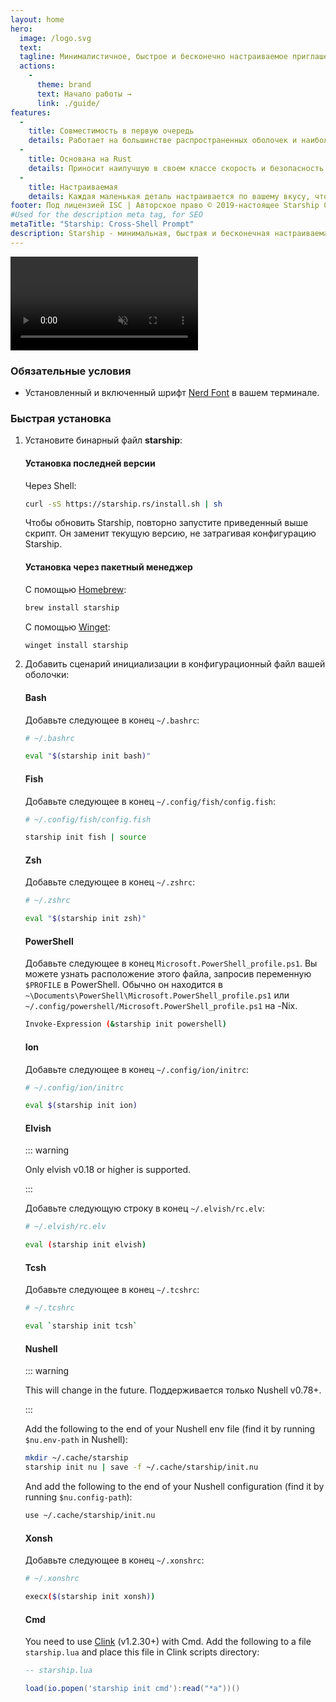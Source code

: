 ```yaml
---
layout: home
hero:
  image: /logo.svg
  text:
  tagline: Минималистичное, быстрое и бесконечно настраиваемое приглашение командной строки для любой оболочки!
  actions:
    - 
      theme: brand
      text: Начало работы →
      link: ./guide/
features:
  - 
    title: Совместимость в первую очередь
    details: Работает на большинстве распространенных оболочек и наиболее распространенных операционных системах. Используйте везде!
  - 
    title: Основана на Rust
    details: Приносит наилучшую в своем классе скорость и безопасность Rust, чтобы сделать вашу оболочку как можно быстрее и надежнее.
  - 
    title: Настраиваемая
    details: Каждая маленькая деталь настраивается по вашему вкусу, чтобы сделать эту оболочку минималистичной или функциональной, как вы захотите.
footer: Под лицензией ISC | Авторское право © 2019-настоящее Starship Contributors
#Used for the description meta tag, for SEO
metaTitle: "Starship: Cross-Shell Prompt"
description: Starship - минимальная, быстрая и бесконечная настраиваемая командная строка для любой оболочки! Показывает нужную вам информацию, оставаясь красивой и минималистичной. Быстрая установка доступна для Bash, Fish, ZSH, Ion, Tcsh, Elvish, Nu, Xonsh, Cmd, и PowerShell.
---
```


<script setup>
import { onMounted } from 'vue'

onMounted(() => {
  const urlParams = new URLSearchParams(window.location.search)
  if (urlParams.has('uwu') || urlParams.has('kawaii')) {
    const img = document.querySelector('.VPHero .VPImage.image-src')
    img.classList.add('uwu')
    img.src = '/logo-uwu.png'
    img.alt = 'Kawaii Starship Logo by @sawaratsuki1004'
  }
})
</script>

<video class="demo-video" muted autoplay loop playsinline>
  <source src="/demo.webm" type="video/webm">
  <source src="/demo.mp4" type="video/mp4">
</video>

### Обязательные условия

- Установленный и включенный шрифт [Nerd Font](https://www.nerdfonts.com/) в вашем терминале.

### Быстрая установка

1. Установите бинарный файл **starship**:


   #### Установка последней версии

   Через Shell:

   ```sh
   curl -sS https://starship.rs/install.sh | sh
   ```

   Чтобы обновить Starship, повторно запустите приведенный выше скрипт. Он заменит текущую версию, не затрагивая конфигурацию Starship.


   #### Установка через пакетный менеджер

   С помощью [Homebrew](https://brew.sh/):

   ```sh
   brew install starship
   ```

   С помощью [Winget](https://github.com/microsoft/winget-cli):

   ```powershell
   winget install starship
   ```

1. Добавить сценарий инициализации в конфигурационный файл вашей оболочки:


   #### Bash

   Добавьте следующее в конец `~/.bashrc`:

   ```sh
   # ~/.bashrc

   eval "$(starship init bash)"
   ```


   #### Fish

   Добавьте следующее в конец `~/.config/fish/config.fish`:

   ```sh
   # ~/.config/fish/config.fish

   starship init fish | source
   ```


   #### Zsh

   Добавьте следующее в конец `~/.zshrc`:

   ```sh
   # ~/.zshrc

   eval "$(starship init zsh)"
   ```


   #### PowerShell

   Добавьте следующее в конец `Microsoft.PowerShell_profile.ps1`. Вы можете узнать расположение этого файла, запросив переменную `$PROFILE` в PowerShell. Обычно он находится в `~\Documents\PowerShell\Microsoft.PowerShell_profile.ps1` или `~/.config/powershell/Microsoft.PowerShell_profile.ps1` на -Nix.

   ```sh
   Invoke-Expression (&starship init powershell)
   ```


   #### Ion

   Добавьте следующее в конец `~/.config/ion/initrc`:

   ```sh
   # ~/.config/ion/initrc

   eval $(starship init ion)
   ```


   #### Elvish

   ::: warning

   Only elvish v0.18 or higher is supported.

   :::

   Добавьте следующую строку в конец `~/.elvish/rc.elv`:

   ```sh
   # ~/.elvish/rc.elv

   eval (starship init elvish)
   ```


   #### Tcsh

   Добавьте следующее в конец `~/.tcshrc`:

   ```sh
   # ~/.tcshrc

   eval `starship init tcsh`
   ```


   #### Nushell

   ::: warning

   This will change in the future. Поддерживается только Nushell v0.78+.

   :::

   Add the following to the end of your Nushell env file (find it by running `$nu.env-path` in Nushell):

   ```sh
   mkdir ~/.cache/starship
   starship init nu | save -f ~/.cache/starship/init.nu
   ```

   And add the following to the end of your Nushell configuration (find it by running `$nu.config-path`):

   ```sh
   use ~/.cache/starship/init.nu
   ```


   #### Xonsh

   Добавьте следующее в конец `~/.xonshrc`:

   ```sh
   # ~/.xonshrc

   execx($(starship init xonsh))
   ```


   #### Cmd

   You need to use [Clink](https://chrisant996.github.io/clink/clink.html) (v1.2.30+) with Cmd. Add the following to a file `starship.lua` and place this file in Clink scripts directory:

   ```lua
   -- starship.lua

   load(io.popen('starship init cmd'):read("*a"))()
   ```
